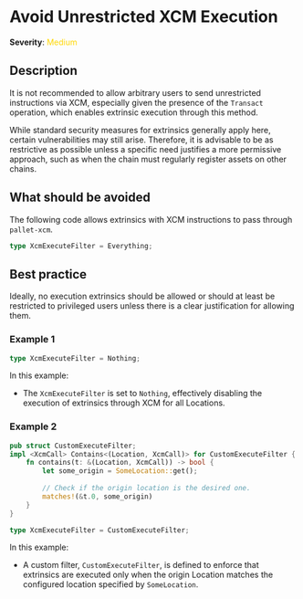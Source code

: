# Avoid Unrestricted XCM Execution

**Severity**: <span style="color:gold;">Medium</span>

## Description

It is not recommended to allow arbitrary users to send unrestricted instructions via XCM, especially given the presence
of the `Transact` operation, which enables extrinsic execution through this method.

While standard security measures for extrinsics generally apply here, certain vulnerabilities may still arise.
Therefore, it is advisable to be as restrictive as possible unless a specific need justifies a more permissive approach,
such as when the chain must regularly register assets on other chains.

## What should be avoided

The following code allows extrinsics with XCM instructions to pass through `pallet-xcm`.

```rust
type XcmExecuteFilter = Everything;
```

## Best practice

Ideally, no execution extrinsics should be allowed or should at least be restricted to privileged users unless there is
a clear justification for allowing them.

### Example 1

```rust
type XcmExecuteFilter = Nothing;
```

In this example:

- The `XcmExecuteFilter` is set to `Nothing`, effectively disabling the execution of extrinsics through XCM for all Locations.

### Example 2

```rust
pub struct CustomExecuteFilter;
impl <XcmCall> Contains<(Location, XcmCall)> for CustomExecuteFilter {
    fn contains(t: &(Location, XcmCall)) -> bool {
		let some_origin = SomeLocation::get();
		
        // Check if the origin location is the desired one.
        matches!(&t.0, some_origin)
    }
}

type XcmExecuteFilter = CustomExecuteFilter;
```

In this example:

- A custom filter, `CustomExecuteFilter`, is defined to enforce that extrinsics are executed only when the origin Location matches the configured location specified by `SomeLocation`.
